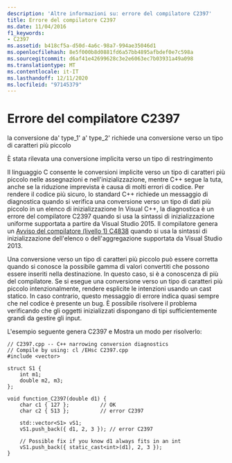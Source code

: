 ```yaml
---
description: 'Altre informazioni su: errore del compilatore C2397'
title: Errore del compilatore C2397
ms.date: 11/04/2016
f1_keywords:
- C2397
ms.assetid: b418cf5a-d50d-4a6c-98a7-994ae35046d1
ms.openlocfilehash: 8e5f000b8d0881fd6a57bb4895afbdef0e7c598a
ms.sourcegitcommit: d6af41e42699628c3e2e6063ec7b03931a49a098
ms.translationtype: MT
ms.contentlocale: it-IT
ms.lasthandoff: 12/11/2020
ms.locfileid: "97145379"
---
```

# <a name="compiler-error-c2397"></a>Errore del compilatore C2397

la conversione da' type_1' a' type_2' richiede una conversione verso un tipo di caratteri più piccolo

È stata rilevata una conversione implicita verso un tipo di restringimento

Il linguaggio C consente le conversioni implicite verso un tipo di caratteri più piccolo nelle assegnazioni e nell'inizializzazione, mentre C++ segue la tuta, anche se la riduzione imprevista è causa di molti errori di codice. Per rendere il codice più sicuro, lo standard C++ richiede un messaggio di diagnostica quando si verifica una conversione verso un tipo di dati più piccolo in un elenco di inizializzazione In Visual C++, la diagnostica è un errore del compilatore C2397 quando si usa la sintassi di inizializzazione uniforme supportata a partire da Visual Studio 2015. Il compilatore genera un [Avviso del compilatore (livello 1) C4838](../../error-messages/compiler-warnings/compiler-warning-level-1-c4838.md) quando si usa la sintassi di inizializzazione dell'elenco o dell'aggregazione supportata da Visual Studio 2013.

Una conversione verso un tipo di caratteri più piccolo può essere corretta quando si conosce la possibile gamma di valori convertiti che possono essere inseriti nella destinazione. In questo caso, si è a conoscenza di più del compilatore. Se si esegue una conversione verso un tipo di caratteri più piccolo intenzionalmente, rendere esplicite le intenzioni usando un cast statico. In caso contrario, questo messaggio di errore indica quasi sempre che nel codice è presente un bug. È possibile risolvere il problema verificando che gli oggetti inizializzati dispongano di tipi sufficientemente grandi da gestire gli input.

L'esempio seguente genera C2397 e Mostra un modo per risolverlo:

```
// C2397.cpp -- C++ narrowing conversion diagnostics
// Compile by using: cl /EHsc C2397.cpp
#include <vector>

struct S1 {
    int m1;
    double m2, m3;
};

void function_C2397(double d1) {
    char c1 { 127 };          // OK
    char c2 { 513 };          // error C2397

    std::vector<S1> vS1;
    vS1.push_back({ d1, 2, 3 }); // error C2397

    // Possible fix if you know d1 always fits in an int
    vS1.push_back({ static_cast<int>(d1), 2, 3 });
}
```
